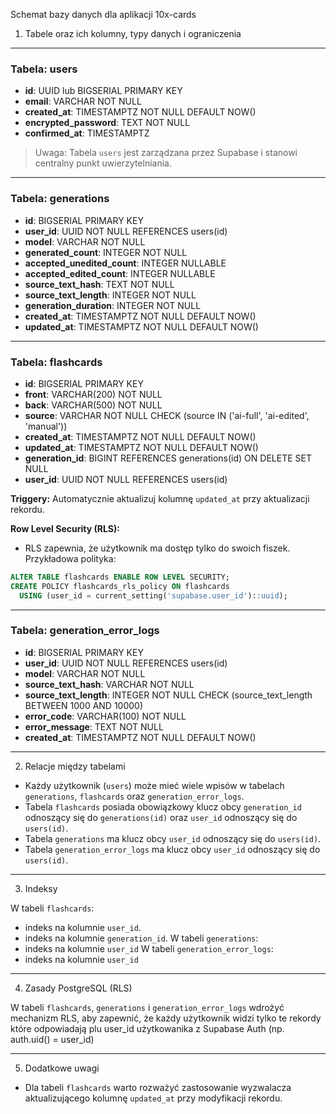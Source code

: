 Schemat bazy danych dla aplikacji 10x-cards

1. Tabele oraz ich kolumny, typy danych i ograniczenia

---

### Tabela: users

- **id**: UUID lub BIGSERIAL PRIMARY KEY
- **email**: VARCHAR NOT NULL
- **created_at**: TIMESTAMPTZ NOT NULL DEFAULT NOW()
- **encrypted_password**: TEXT NOT NULL
- **confirmed_at**: TIMESTAMPTZ

> Uwaga: Tabela `users` jest zarządzana przez Supabase i stanowi centralny punkt uwierzytelniania.

---

### Tabela: generations

- **id**: BIGSERIAL PRIMARY KEY
- **user_id**: UUID NOT NULL REFERENCES users(id)
- **model**: VARCHAR NOT NULL
- **generated_count**: INTEGER NOT NULL
- **accepted_unedited_count**: INTEGER NULLABLE
- **accepted_edited_count**: INTEGER NULLABLE
- **source_text_hash**: TEXT NOT NULL
- **source_text_length**: INTEGER NOT NULL
- **generation_duration**: INTEGER NOT NULL
- **created_at**: TIMESTAMPTZ NOT NULL DEFAULT NOW()
- **updated_at**: TIMESTAMPTZ NOT NULL DEFAULT NOW()

---

### Tabela: flashcards

- **id**: BIGSERIAL PRIMARY KEY
- **front**: VARCHAR(200) NOT NULL
- **back**: VARCHAR(500) NOT NULL
- **source**: VARCHAR NOT NULL CHECK (source IN ('ai-full', 'ai-edited', 'manual'))
- **created_at**: TIMESTAMPTZ NOT NULL DEFAULT NOW()
- **updated_at**: TIMESTAMPTZ NOT NULL DEFAULT NOW()
- **generation_id**: BIGINT REFERENCES generations(id) ON DELETE SET NULL
- **user_id**: UUID NOT NULL REFERENCES users(id)

**Triggery:**
Automatycznie aktualizuj kolumnę `updated_at` przy aktualizacji rekordu. 

**Row Level Security (RLS):**
- RLS zapewnia, że użytkownik ma dostęp tylko do swoich fiszek. Przykładowa polityka:

```sql
ALTER TABLE flashcards ENABLE ROW LEVEL SECURITY;
CREATE POLICY flashcards_rls_policy ON flashcards
  USING (user_id = current_setting('supabase.user_id')::uuid);
```

---

### Tabela: generation_error_logs

- **id**: BIGSERIAL PRIMARY KEY
- **user_id**: UUID NOT NULL REFERENCES users(id)
- **model**: VARCHAR NOT NULL
- **source_text_hash**: VARCHAR NOT NULL
- **source_text_length**: INTEGER NOT NULL CHECK (source_text_length BETWEEN 1000 AND 10000)
- **error_code**: VARCHAR(100) NOT NULL
- **error_message**: TEXT NOT NULL
- **created_at**: TIMESTAMPTZ NOT NULL DEFAULT NOW()

---

2. Relacje między tabelami

- Każdy użytkownik (`users`) może mieć wiele wpisów w tabelach `generations`, `flashcards` oraz `generation_error_logs`.
- Tabela `flashcards` posiada obowiązkowy klucz obcy `generation_id` odnoszący się do `generations(id)` oraz `user_id` odnoszący się do `users(id)`.
- Tabela `generations` ma klucz obcy `user_id` odnoszący się do `users(id)`.
- Tabela `generation_error_logs` ma klucz obcy `user_id` odnoszący się do `users(id)`.

---

3. Indeksy

W tabeli `flashcards`:
- indeks na kolumnie `user_id`.
- indeks na kolumnie `generation_id`.
W tabeli `generations`:
- indeks na kolumnie `user_id`
W tabeli `generation_error_logs`:
- indeks na kolumnie `user_id`

---

4. Zasady PostgreSQL (RLS)

W tabeli `flashcards`, `generations` i `generation_error_logs` wdrożyć mechanizm RLS, aby zapewnić, że każdy użytkownik widzi tylko te rekordy które odpowiadają plu user_id użytkowanika z Supabase Auth (np. auth.uid() = user_id)

---

5. Dodatkowe uwagi

- Dla tabeli `flashcards` warto rozważyć zastosowanie wyzwalacza aktualizującego kolumnę `updated_at` przy modyfikacji rekordu.

